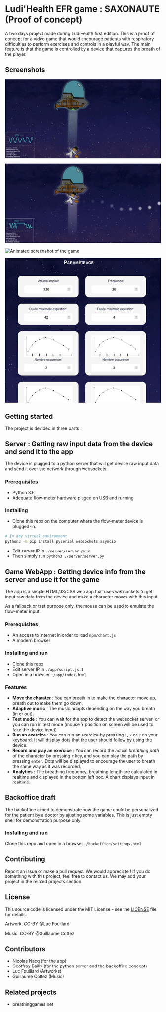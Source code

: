 # Ludi'Health EFR game : SAXONAUTE (Proof of concept)

A two days project made during LudiHealth first edition. This is a proof of concept for a video game that would encourage patients with respiratory difficulties to perform exercises and controls in a playful way. The main feature is that the game is controlled by a device that captures the breath of the player.


## Screenshots

![Screenshot of the game](screenshots/screenshot-1.jpg)

![Screenshot of the game](screenshots/screenshot-2.jpg)

![Animated screenshot of the game](screenshots/screenshot-3.gif)

![Screenshot of the backoffice](screenshots/screenshot-4.jpg)


## Getting started

The project is devided in three parts : 

## Server : Getting raw input data from the device and send it to the app

The device is plugged to a python server that will get device raw input data and send it over the network through websockets.

### Prerequisites

* Python 3.6
* Adequate flow-meter hardware pluged on USB and running

### Installing

 * Clone this repo on the computer where the flow-meter device is plugged-in.
```sh
# In any virtual environment
python3 -m pip install pyserial websockets asyncio
```
 * Edit server IP in `./server/server.py:8`
 * Then simply run ```python3 ./server/server.py```


## Game WebApp : Getting device info from the server and use it for the game


The app is a simple HTML/JS/CSS web app that uses websockets to get input raw data from the device and make a character moves with this input. 

As a fallback or test purpose only, the mouse can be used to emulate the flow-meter input.


### Prerequisites

* An access to Internet in order to load `npm/chart.js`
* A modern browser

### Installing and run

 * Clone this repo 
 * Edit server IP in `./app/script.js:1`
 * Open in a browser `./app/index.html`

### Features
 
 - **Move the charater** : You can breath in to make the character move up, breath out to make them go down.
 - **Adaptive music** : The music adapts depending on the way you breath (in or out).
 - **Test mode** : You can wait for the app to detect the websocket server, or you can run in test mode (mouse Y position on screen will be used to fake the device input)
 - **Run an exercice** : You can run an exercice by pressing `1`, `2` or `3` on your keyboard. It will display dots that the user should follow by using the device.
 - **Record and play an exercice** : You can record the actual *breathing path* of the character by pressing `r` key, and you can play the path by pressing `enter`. Dots will be displayed to encourage the user to breath the same way as it was recorded.
 - **Analytics** : The breathing frequency, breathing length are calculated in realtime and displayed in the bottom left box. A chart displays input in realtime.

## Backoffice draft

The backoffice aimed to demonstrate how the game could be personalized for the patient by a doctor by ajusting some variables. This is just empty shell for demonstration purpose only.

### Installing and run


Clone this repo and open in a browser `./backoffice/settings.html`

## Contributing

Report an issue or make a pull request. We would appreciate ! If you do something with this project, feel free to contact us. We may add your project in the related projects section.


## License

This source code is licensed under the MIT License - see the [LICENSE](LICENSE) file for details.

Artwork: CC-BY @Luc Fouillard

Music: CC-BY @Guillaume Cottez 


## Contributors

- Nicolas Nacq (for the app)
- Geoffroy Bailly (for the python server and the backoffice concept)
- Luc Fouillard (Artworks)
- Guillaume Cottez (Music)

## Related projects

 - breathinggames.net